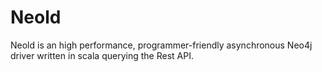 Neold
=====

Neold is an high performance, programmer-friendly asynchronous Neo4j driver written in scala querying the Rest API.

